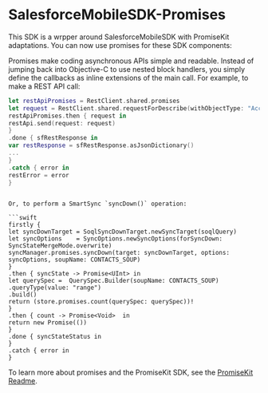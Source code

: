 # SalesforceMobileSDK-Promises

This SDK is a wrpper around SalesforceMobileSDK with PromiseKit adaptations. You can now use promises for these SDK components:

Promises make coding asynchronous APIs simple and readable. Instead of jumping back into Objective-C to use nested block handlers, you simply define the callbacks as inline extensions of the main call. For example, to make a REST API call:

```swift
let restApiPromises = RestClient.shared.promises
let request = RestClient.shared.requestForDescribe(withObjectType: "Account")
restApiPromises.then { request in
restApi.send(request: request)
}
.done { sfRestResponse in
var restResponse = sfRestResponse.asJsonDictionary()
...
}
.catch { error in
restError = error
}
```
```

Or, to perform a SmartSync `syncDown()` operation:

```swift
firstly {
let syncDownTarget = SoqlSyncDownTarget.newSyncTarget(soqlQuery)
let syncOptions    = SyncOptions.newSyncOptions(forSyncDown: SyncStateMergeMode.overwrite)
syncManager.promises.syncDown(target: syncDownTarget, options: syncOptions, soupName: CONTACTS_SOUP)
}
.then { syncState -> Promise<UInt> in
let querySpec =  QuerySpec.Builder(soupName: CONTACTS_SOUP)
.queryType(value: "range")
.build()
return (store.promises.count(querySpec: querySpec))!
}
.then { count -> Promise<Void>  in
return new Promise(())
}
.done { syncStateStatus in
}
.catch { error in
}
```

To learn more about promises and the PromiseKit SDK, see the [PromiseKit Readme](https://github.com/mxcl/PromiseKit/blob/master/README.md).

